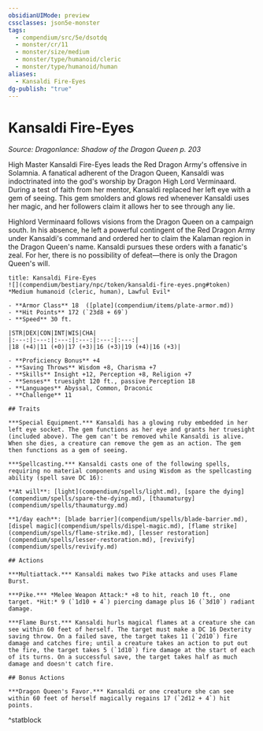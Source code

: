 ```yaml
---
obsidianUIMode: preview
cssclasses: json5e-monster
tags:
  - compendium/src/5e/dsotdq
  - monster/cr/11
  - monster/size/medium
  - monster/type/humanoid/cleric
  - monster/type/humanoid/human
aliases:
  - Kansaldi Fire-Eyes
dg-publish: "true"
---
```

# Kansaldi Fire-Eyes
*Source: Dragonlance: Shadow of the Dragon Queen p. 203*  

High Master Kansaldi Fire-Eyes leads the Red Dragon Army's offensive in Solamnia. A fanatical adherent of the Dragon Queen, Kansaldi was indoctrinated into the god's worship by Dragon High Lord Verminaard. During a test of faith from her mentor, Kansaldi replaced her left eye with a gem of seeing. This gem smolders and glows red whenever Kansaldi uses her magic, and her followers claim it allows her to see through any lie.

Highlord Verminaard follows visions from the Dragon Queen on a campaign south. In his absence, he left a powerful contingent of the Red Dragon Army under Kansaldi's command and ordered her to claim the Kalaman region in the Dragon Queen's name. Kansaldi pursues these orders with a fanatic's zeal. For her, there is no possibility of defeat—there is only the Dragon Queen's will.

```ad-statblock
title: Kansaldi Fire-Eyes
![](compendium/bestiary/npc/token/kansaldi-fire-eyes.png#token)
*Medium humanoid (cleric, human), Lawful Evil*

- **Armor Class** 18  ([plate](compendium/items/plate-armor.md))
- **Hit Points** 172 (`23d8 + 69`)
- **Speed** 30 ft.

|STR|DEX|CON|INT|WIS|CHA|
|:---:|:---:|:---:|:---:|:---:|:---:|
|18 (+4)|11 (+0)|17 (+3)|16 (+3)|19 (+4)|16 (+3)|

- **Proficiency Bonus** +4
- **Saving Throws** Wisdom +8, Charisma +7
- **Skills** Insight +12, Perception +8, Religion +7
- **Senses** truesight 120 ft., passive Perception 18
- **Languages** Abyssal, Common, Draconic
- **Challenge** 11

## Traits

***Special Equipment.*** Kansaldi has a glowing ruby embedded in her left eye socket. The gem functions as her eye and grants her truesight (included above). The gem can't be removed while Kansaldi is alive. When she dies, a creature can remove the gem as an action. The gem then functions as a gem of seeing.

***Spellcasting.*** Kansaldi casts one of the following spells, requiring no material components and using Wisdom as the spellcasting ability (spell save DC 16):

**At will**: [light](compendium/spells/light.md), [spare the dying](compendium/spells/spare-the-dying.md), [thaumaturgy](compendium/spells/thaumaturgy.md)

**1/day each**: [blade barrier](compendium/spells/blade-barrier.md), [dispel magic](compendium/spells/dispel-magic.md), [flame strike](compendium/spells/flame-strike.md), [lesser restoration](compendium/spells/lesser-restoration.md), [revivify](compendium/spells/revivify.md)

## Actions

***Multiattack.*** Kansaldi makes two Pike attacks and uses Flame Burst.

***Pike.*** *Melee Weapon Attack:* +8 to hit, reach 10 ft., one target. *Hit:* 9 (`1d10 + 4`) piercing damage plus 16 (`3d10`) radiant damage.

***Flame Burst.*** Kansaldi hurls magical flames at a creature she can see within 60 feet of herself. The target must make a DC 16 Dexterity saving throw. On a failed save, the target takes 11 (`2d10`) fire damage and catches fire; until a creature takes an action to put out the fire, the target takes 5 (`1d10`) fire damage at the start of each of its turns. On a successful save, the target takes half as much damage and doesn't catch fire.

## Bonus Actions

***Dragon Queen's Favor.*** Kansaldi or one creature she can see within 60 feet of herself magically regains 17 (`2d12 + 4`) hit points.
```
^statblock